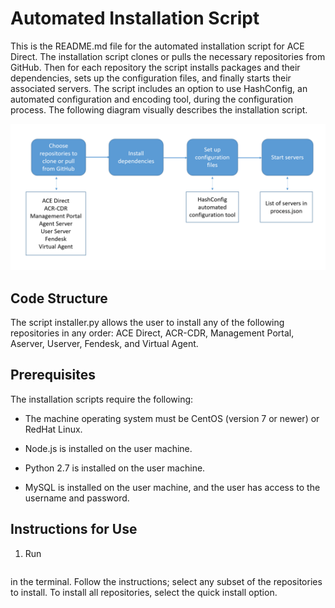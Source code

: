 # Automated Installation Script
This is the README.md file for the automated installation script for ACE Direct. The installation script 
clones or pulls the necessary repositories from GitHub. Then for each repository the script installs packages 
and their dependencies, sets up the configuration files, and finally starts their associated servers. The script 
includes an option to use HashConfig, an automated configuration and encoding tool, during the configuration 
process. The following diagram visually describes the installation script.

![Flowchart describing the installation script.](autoinstalldiagram.png)

## Code Structure
The script installer.py allows the user to install any of the following repositories in any order:
ACE Direct, ACR-CDR, Management Portal, Aserver, Userver, Fendesk, and Virtual Agent.

## Prerequisites
The installation scripts require the following:

* The machine operating system must be CentOS (version 7 or newer) or RedHat Linux.

* Node.js is installed on the user machine.

* Python 2.7 is installed on the user machine.

* MySQL is installed on the user machine, and the user has access to the username and password.


## Instructions for Use
1. Run
```sudo bash  -c  'python <( curl  https://raw.githubusercontent.com/mitrefccace/autoinstall/master/installer.py)'
```
in the terminal. Follow the instructions; select any subset of the repositories to install. To install all repositories,
select the quick install option.


